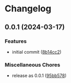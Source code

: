 # Changelog

## 0.0.1 (2024-03-17)


### Features

* initial commit ([8b14cc2](https://github.com/postalserver/blackhole/commit/8b14cc255e5b509815bbc24afde996e7971c025a))


### Miscellaneous Chores

* release as 0.0.1 ([95bb578](https://github.com/postalserver/blackhole/commit/95bb578c50d1f66b2640e21ae69e05e4be2e6c54))
